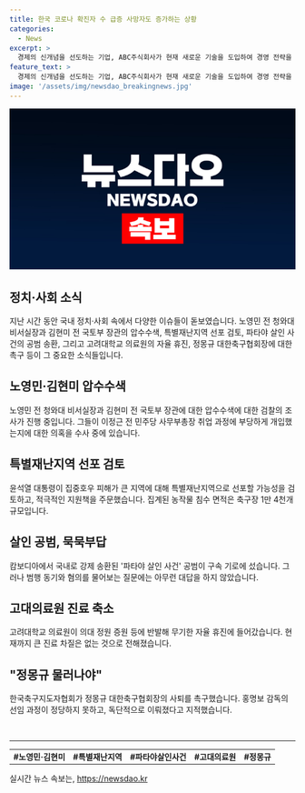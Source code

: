 ```yaml
---
title: 한국 코로나 확진자 수 급증 사망자도 증가하는 상황
categories:
  - News
excerpt: >
  경제의 신개념을 선도하는 기업, ABC주식회사가 현재 새로운 기술을 도입하여 경영 전략을 혁신하고 있습니다. ABC주식회사는 지속가능한 발전을 실현하기 위해 탄소 중립을 위한 다양한 노력을 기울이고 있습니다. 또한, 남성 가장의 삶의 질 향상에 기여하기 위해 유연한 근무 환경을 조성하고 있습니다. 이러한 노력들은 기업의 지속 가능한 경쟁 우위를 확보하는 데 큰 역할을 하고 있습니다.
feature_text: >
  경제의 신개념을 선도하는 기업, ABC주식회사가 현재 새로운 기술을 도입하여 경영 전략을 혁신하고 있습니다. ABC주식회사는 지속가능한 발전을 실현하기 위해 탄소 중립을 위한 다양한 노력을 기울이고 있습니다. 또한, 남성 가장의 삶의 질 향상에 기여하기 위해 유연한 근무 환경을 조성하고 있습니다. 이러한 노력들은 기업의 지속 가능한 경쟁 우위를 확보하는 데 큰 역할을 하고 있습니다.
image: '/assets/img/newsdao_breakingnews.jpg'
---
```


<p><img src="/assets/img/newsdao_breakingnews.jpg" alt="firstkoreanews 속보" /></p>

<h2 data-ke-size="size26">정치·사회 소식</h2>

<p data-ke-size="size16">지난 시간 동안 국내 정치·사회 속에서 다양한 이슈들이 돋보였습니다. 노영민 전 청와대 비서실장과 김현미 전 국토부 장관의 압수수색, 특별재난지역 선포 검토, 파타야 살인 사건의 공범 송환, 그리고 고려대학교 의료원의 자율 휴진, 정몽규 대한축구협회장에 대한 촉구 등이 그 중요한 소식들입니다.</p>

<h2 data-ke-size="size26">노영민·김현미 압수수색</h2>

<p data-ke-size="size16">노영민 전 청와대 비서실장과 김현미 전 국토부 장관에 대한 압수수색에 대한 검찰의 조사가 진행 중입니다. 그들이 이정근 전 민주당 사무부총장 취업 과정에 부당하게 개입했는지에 대한 의혹을 수사 중에 있습니다.</p>

<h2 data-ke-size="size26">특별재난지역 선포 검토</h2>

<p data-ke-size="size16">윤석열 대통령이 집중호우 피해가 큰 지역에 대해 특별재난지역으로 선포할 가능성을 검토하고, 적극적인 지원책을 주문했습니다. 집계된 농작물 침수 면적은 축구장 1만 4천개 규모입니다.</p>

<h2 data-ke-size="size26">살인 공범, 묵묵부답</h2>

<p data-ke-size="size16">캄보디아에서 국내로 강제 송환된 '파타야 살인 사건' 공범이 구속 기로에 섰습니다. 그러나 범행 동기와 혐의를 물어보는 질문에는 아무런 대답을 하지 않았습니다.</p>

<h2 data-ke-size="size26">고대의료원 진료 축소</h2>

<p data-ke-size="size16">고려대학교 의료원이 의대 정원 증원 등에 반발해 무기한 자율 휴진에 들어갔습니다. 현재까지 큰 진료 차질은 없는 것으로 전해졌습니다.</p>

<h2 data-ke-size="size26">"정몽규 물러나야"</h2>

<p data-ke-size="size16">한국축구지도자협회가 정몽규 대한축구협회장의 사퇴를 촉구했습니다. 홍명보 감독의 선임 과정이 정당하지 못하고, 독단적으로 이뤄졌다고 지적했습니다.</p>

<p data-ke-size="size16">&nbsp;</p>

<hr>

<table>
<tbody>
<tr>
<td style="text-align: center; height: 17px;"><b>#노영민·김현미</b></td>
<td style="text-align: center; height: 17px;"><b>#특별재난지역</b></td>
<td style="text-align: center; height: 17px;"><b>#파타야살인사건</b></td>
<td style="text-align: center; height: 17px;"><b>#고대의료원</b></td>
<td style="text-align: center; height: 17px;"><b>#정몽규</b></td>
</tr>
</tbody>
</table>
실시간 뉴스 속보는, <a href="https://newsdao.kr" rel="dofollow">https://newsdao.kr</a>


